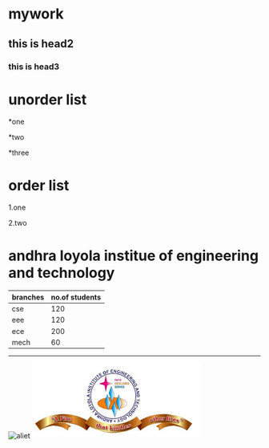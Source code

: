 # mywork
## this is head2
### this is head3

# unorder list

*one

*two

*three

# order list
1.one

2.two

# andhra loyola institue of engineering and technology

branches | no.of students
---------|----------------
cse | 120
eee | 120
ece | 200
mech | 60
------------------------
![aliet](https://www.aliet.ac.in/)
![aliet](download.jpg)
